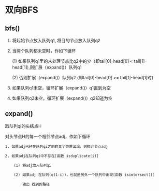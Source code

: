 # 双向BFS

## bfs()
1. 将起始节点放入队列q1,  将目的节点放入队列q2

2. 当两个队列都未空时，作如下循环

    (1) 如果队列q1里的未处理节点比q2中的少（即tail[0]-head[0] < tail[1]-head[1]),则扩展（expand()）队列q1

    (2) 否则扩展（expand()）队列q2 (即tail[0]-head[0] >= tail[1]-head[1]时)

3. 如果队列q1未空，循环扩展（expand()）q1直到为空

4. 如果队列q2未空，循环扩展（expand()）q2知道为空

## expand()

取队列qi的头结点H

对头节点H的每一个相邻节点adj，作如下循环

    1. 如果adj已经在队列qi之前的某个位置出现，则抛弃节点adj

    2. 如果adj在队列qi中不存在[函数 isduplicate(i)]

        (1) 将adj放入队列qi

        (2) 如果adj 在队列(q(1-i))，也就是另外一个队列中出现[函数 isintersect()]

            输出 找到的路径  